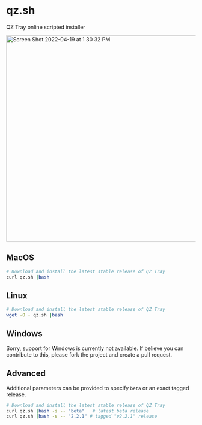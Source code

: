 # qz.sh
QZ Tray online scripted installer

<img width="550" alt="Screen Shot 2022-04-19 at 1 30 32 PM" src="https://user-images.githubusercontent.com/6345473/164061886-7f9fac10-3f40-483c-9f1f-031bd88acea1.png">

## MacOS

```bash
# Download and install the latest stable release of QZ Tray
curl qz.sh |bash
```

## Linux

```bash
# Download and install the latest stable release of QZ Tray
wget -O - qz.sh |bash
```

## Windows

Sorry, support for Windows is currently not available.  If believe you can contribute to this, please fork the project and create a pull request.


## Advanced

Additional parameters can be provided to specify `beta` or an exact tagged release.

```bash
# Download and install the latest stable release of QZ Tray
curl qz.sh |bash -s -- "beta"   # latest beta release
curl qz.sh |bash -s -- "2.2.1" # tagged "v2.2.1" release
```
